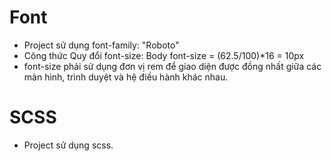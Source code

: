 # Font

- Project sử dụng font-family: "Roboto"
- Công thức Quy đổi font-size: Body font-size = (62.5/100)*16 = 10px 
- font-size phải sử dụng đơn vị rem để giao diện được đồng nhất giữa các màn hình, trình duyệt và hệ điều hành khác nhau.

# SCSS

- Project sử dụng scss.
